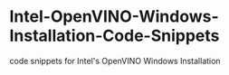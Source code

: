 # Intel-OpenVINO-Windows-Installation-Code-Snippets
code snippets for Intel's OpenVINO Windows Installation
